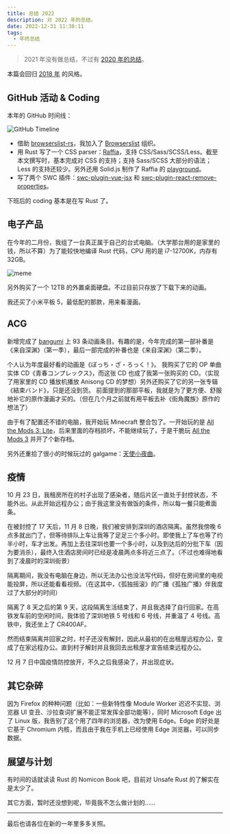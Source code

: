 ```yaml
---
title: 总结 2022
description: 对 2022 年的总结。
date: 2022-12-31 11:38:11
tags:
  - 年终总结
---
```


> 2021 年没有做总结，不过有 [2020 年的总结](./summary-of-2020.html)。

本篇会回归 [2018 年](./summary-of-2018.html) 的风格。

## GitHub 活动 & Coding

本年的 GitHub 时间线：

![GitHub Timeline](https://upload.cc/i1/2022/12/31/GY4HWf.png)

- 借助 [browserslist-rs](https://github.com/browserslist/browserslist-rs)，我加入了 [Browserslist](https://github.com/browserslist) 组织。
- 用 Rust 写了一个 CSS parser：[Raffia](https://github.com/g-plane/raffia)，支持 CSS/Sass/SCSS/Less。截至本文撰写时，基本完成对 CSS 的支持；支持 Sass/SCSS 大部分的语法；Less 的支持还较少。另外还用 Solid.js 制作了 Raffia 的 [playground](http://raffia-play.vercel.app/)。
- 写了两个 SWC 插件：[swc-plugin-vue-jsx](https://github.com/g-plane/swc-plugin-vue-jsx) 和 [swc-plugin-react-remove-properties](https://github.com/g-plane/swc-plugin-react-remove-properties)。

下班后的 coding 基本是在写 Rust 了。

## 电子产品

在今年的二月份，我组了一台真正属于自己的台式电脑。（大学那台用的是家里的钱，所以不算）为了能较快地编译 Rust 代码，CPU 用的是 i7-12700K，内存有 32GB。

![meme](https://upload.cc/i1/2022/12/31/LY9Xq5.png)

另外购买了一个 12TB 的外置桌面硬盘。不过目前只存放了下载下来的动画。

我还买了小米平板 5，最低配的那款，用来看漫画。

## ACG

新增完成了 [bangumi](https://bgm.tv/anime/list/468610/collect) 上 93 条动画条目。有趣的是，今年完成的第一部补番是《来自深渊》（第一季），最后一部完成的补番也是《来自深渊》（第二季）。

个人认为年度最好看的动画是《ぼっち・ざ・ろっく！》。
我购买了它的 OP 单曲实体 CD《青春コンプレックス》，而这张 CD 也成了我第一张购买的 CD。（实现了用家里的 CD 播放机播放 Anisong CD 的梦想）另外还购买了它的另一张专辑《結束バンド》，只是还没到货。
前面提到的那部平板，我就是为了更方便、舒服地补它的原作漫画才买的。（但在几个月之前就有用平板去补《街角魔族》原作的想法了）

由于有了配置还不错的电脑，我开始玩 Minecraft 整合包了。一开始玩的是 [All the Mods 3: Lite](https://www.curseforge.com/minecraft/modpacks/atm-3-lite)，后来里面的存档损坏，不能继续玩了，于是干脆玩 [All the Mods 3](https://www.curseforge.com/minecraft/modpacks/all-the-mods-3) 并开了个新存档。

另外还重拾了很小的时候玩过的 galgame：[天使小夜曲](https://bgm.tv/subject/1144)。

## 疫情

10 月 23 日，我租房所在的村子出现了感染者，随后片区一直处于封控状态，不能外出。从此开始远程办公；由于我这里没有做饭的条件，所以每一餐只能煮面条。

在被封控了 17 天后，11 月 8 日晚，我们被安排到深圳的酒店隔离。虽然我傍晚 6 点多就出门了，但等待排队上车让我等了足足三个多小时。即使我上了车也等了约半小时，车才出发。再加上去往深圳也要一个多小时，以及到达后的分批下车（因为要消杀），最终入住酒店房间时已经是凌晨两点多将近三点了。（不过也难得地看到了凌晨时的深圳街景）

隔离期间，我没有电脑在身边，所以无法办公也没法写代码，但好在房间里的电视能投屏，所以还能看看视频。（在这其中，《孤独摇滚》的广播《孤独广播》伴我度过了大部分的时间）

隔离了 8 天之后的第 9 天，这段隔离生活结束了，并且我选择了自行回家。在高铁发车前的空闲时间，我体验了深圳地铁 5 号线和 6 号线，并重温了 4 号线。高铁中，我还坐上了 CR400AF。

然而结束隔离并回家之时，村子还没有解封，因此从最初的在出租屋远程办公，变成了在家远程办公。直到村子解封并且我回去出租屋才宣告结束远程办公。

12 月 7 日中国疫情防控放开，不久之后我感染了，并出现症状。

## 其它杂碎

因为 Firefox 的种种问题（比如：一些新特性像 Module Worker 迟迟不实现、浏览器 UI 变丑、沙拉查词扩展不能正常发挥全部功能等），同时 Microsoft Edge 出了 Linux 版，我告别了这个用了四年的浏览器，改为使用 Edge。Edge 的好处是它基于 Chromium 内核，而且由于我在手机上已经使用 Edge 浏览器，可以同步数据。

## 展望与计划

有时间的话就读读 Rust 的 Nomicon Book 吧，目前对 Unsafe Rust 的了解实在是太少了。

其它方面，暂时还没想到呢，毕竟我不怎么做计划的……

---

最后也请各位在新的一年里多多关照。
